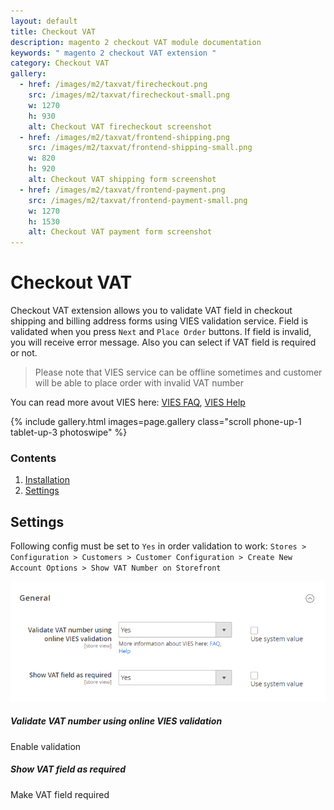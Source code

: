 ```yaml
---
layout: default
title: Checkout VAT
description: magento 2 checkout VAT module documentation
keywords: " magento 2 checkout VAT extension "
category: Checkout VAT
gallery:
  - href: /images/m2/taxvat/firecheckout.png
    src: /images/m2/taxvat/firecheckout-small.png
    w: 1270
    h: 930
    alt: Checkout VAT firecheckout screenshot
  - href: /images/m2/taxvat/frontend-shipping.png
    src: /images/m2/taxvat/frontend-shipping-small.png
    w: 820
    h: 920
    alt: Checkout VAT shipping form screenshot
  - href: /images/m2/taxvat/frontend-payment.png
    src: /images/m2/taxvat/frontend-payment-small.png
    w: 1270
    h: 1530
    alt: Checkout VAT payment form screenshot
---
```


# Checkout VAT

Checkout VAT extension allows you to validate VAT field in checkout shipping and
billing address forms using VIES validation service. Field is validated when
you press `Next` and `Place Order` buttons. If field is invalid, you will receive
error message. Also you can select if VAT field is required or not.

> Please note that VIES service can be offline sometimes and customer
will be able to place order with invalid VAT number

You can read more avout VIES here: [VIES FAQ](http://ec.europa.eu/taxation_customs/vies/faq.html),
[VIES Help](http://ec.europa.eu/taxation_customs/vies/help.html)

{% include gallery.html images=page.gallery class="scroll phone-up-1 tablet-up-3 photoswipe" %}

### Contents

1. [Installation](installation/)
2. [Settings](#settings)

## Settings

Following config must be set to `Yes` in order validation to work:
`Stores > Configuration > Customers > Customer Configuration > Create New Account Options > Show VAT Number on Storefront`

![Settings](/images/m2/taxvat/settings.png)

##### Validate VAT number using online VIES validation

Enable validation

##### Show VAT field as required

Make VAT field required

